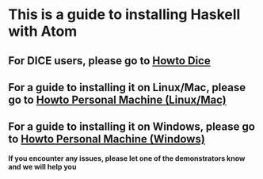 # This is a guide to installing Haskell with Atom

## For DICE users, please go to [Howto Dice](https://github.com/livecodealex/haskell-atom/blob/master/Instructions/howto_dice.md)

## For a guide to installing it on Linux/Mac, please go to [Howto Personal Machine (Linux/Mac)](https://github.com/livecodealex/haskell-atom/blob/master/Instructions/howto_personal_mac_linux.md)

## For a guide to installing it on Windows, please go to [Howto Personal Machine (Windows)](https://github.com/livecodealex/haskell-atom/blob/master/Instructions/howto_personal_windows.md)

**If you encounter any issues, please let one of the demonstrators know and we will help you**
